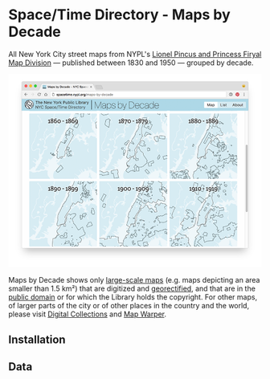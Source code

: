 # Space/Time Directory - Maps by Decade

All New York City street maps from NYPL's [Lionel Pincus and
Princess Firyal Map Division](https://www.nypl.org/about/divisions/map-division) — published between 1830 and 1950 — grouped by decade.

![](images/screenshot.png)

Maps by Decade shows only [large-scale maps](https://en.wikipedia.org/wiki/Scale_(map)#Large_scale.2C_medium_scale.2C_small_scale) (e.g. maps depicting an area smaller than <span title='1.5 km² ≈ 0.6 mi²'>1.5 km²</span>) that are digitized and [georectified](http://maps.nypl.org/warper),
and that are in the [public domain](http://publicdomain.nypl.org) or for which the Library holds the copyright.
For other maps, of larger parts of the city or of other places in the country and the world, please visit [Digital Collections](http://digitalcollections.nypl.org/) and [Map Warper](http://maps.nypl.org/).

## Installation

## Data
